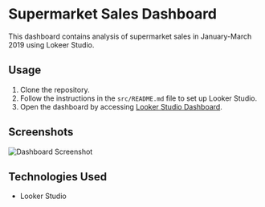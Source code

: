 # Supermarket Sales Dashboard

This dashboard contains analysis of supermarket sales in January-March 2019 using Lokeer Studio.

## Usage

1. Clone the repository.
2. Follow the instructions in the `src/README.md` file to set up Looker Studio.
3. Open the dashboard by accessing [Looker Studio Dashboard](https://your-looker-dashboard-url).

## Screenshots

![Dashboard Screenshot](/assets/dashboard-screenshot.png)

## Technologies Used

- Looker Studio
